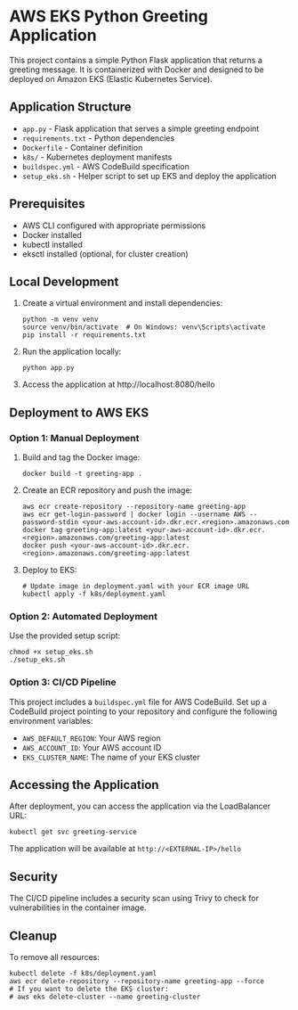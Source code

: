 # AWS EKS Python Greeting Application

This project contains a simple Python Flask application that returns a greeting message. It is containerized with Docker and designed to be deployed on Amazon EKS (Elastic Kubernetes Service).

## Application Structure

- `app.py` - Flask application that serves a simple greeting endpoint
- `requirements.txt` - Python dependencies
- `Dockerfile` - Container definition
- `k8s/` - Kubernetes deployment manifests
- `buildspec.yml` - AWS CodeBuild specification
- `setup_eks.sh` - Helper script to set up EKS and deploy the application

## Prerequisites

- AWS CLI configured with appropriate permissions
- Docker installed
- kubectl installed
- eksctl installed (optional, for cluster creation)

## Local Development

1. Create a virtual environment and install dependencies:
   ```
   python -m venv venv
   source venv/bin/activate  # On Windows: venv\Scripts\activate
   pip install -r requirements.txt
   ```

2. Run the application locally:
   ```
   python app.py
   ```

3. Access the application at http://localhost:8080/hello

## Deployment to AWS EKS

### Option 1: Manual Deployment

1. Build and tag the Docker image:
   ```
   docker build -t greeting-app .
   ```

2. Create an ECR repository and push the image:
   ```
   aws ecr create-repository --repository-name greeting-app
   aws ecr get-login-password | docker login --username AWS --password-stdin <your-aws-account-id>.dkr.ecr.<region>.amazonaws.com
   docker tag greeting-app:latest <your-aws-account-id>.dkr.ecr.<region>.amazonaws.com/greeting-app:latest
   docker push <your-aws-account-id>.dkr.ecr.<region>.amazonaws.com/greeting-app:latest
   ```

3. Deploy to EKS:
   ```
   # Update image in deployment.yaml with your ECR image URL
   kubectl apply -f k8s/deployment.yaml
   ```

### Option 2: Automated Deployment

Use the provided setup script:
```
chmod +x setup_eks.sh
./setup_eks.sh
```

### Option 3: CI/CD Pipeline

This project includes a `buildspec.yml` file for AWS CodeBuild. Set up a CodeBuild project pointing to your repository and configure the following environment variables:

- `AWS_DEFAULT_REGION`: Your AWS region
- `AWS_ACCOUNT_ID`: Your AWS account ID
- `EKS_CLUSTER_NAME`: The name of your EKS cluster

## Accessing the Application

After deployment, you can access the application via the LoadBalancer URL:

```
kubectl get svc greeting-service
```

The application will be available at `http://<EXTERNAL-IP>/hello`

## Security

The CI/CD pipeline includes a security scan using Trivy to check for vulnerabilities in the container image.

## Cleanup

To remove all resources:

```
kubectl delete -f k8s/deployment.yaml
aws ecr delete-repository --repository-name greeting-app --force
# If you want to delete the EKS cluster:
# aws eks delete-cluster --name greeting-cluster
```

